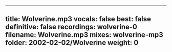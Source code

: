
---
title: Wolverine.mp3
vocals: false
best: false
definitive: false
recordings: wolverine-0
filename: Wolverine.mp3
mixes: wolverine-mp3
folder: 2002-02-02/Wolverine
weight: 0
---

